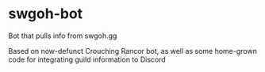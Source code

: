 # swgoh-bot
Bot that pulls info from swgoh.gg

Based on now-defunct Crouching Rancor bot, as well as some home-grown code for integrating guild information to Discord
